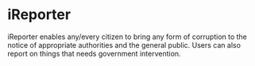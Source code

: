 # iReporter

iReporter enables any/every
 citizen to bring any form of
  corruption to the notice of
   appropriate authorities 
   and the 
general public. 
Users can also report on things 
that needs government intervention.
